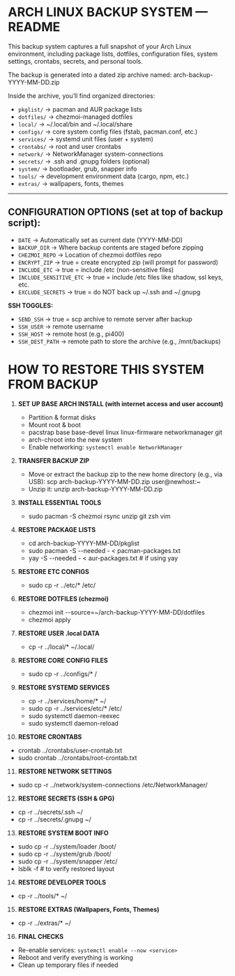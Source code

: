  ARCH LINUX BACKUP SYSTEM — README
===============================================================================

This backup system captures a full snapshot of your Arch Linux environment,
including package lists, dotfiles, configuration files, system settings,
crontabs, secrets, and personal tools.

The backup is generated into a dated zip archive named:  arch-backup-YYYY-MM-DD.zip

Inside the archive, you’ll find organized directories:
  - `pkglist/`       → pacman and AUR package lists
  - `dotfiles/`      → chezmoi-managed dotfiles
  - `local/`         → ~/.local/bin and ~/.local/share
  - `configs/`       → core system config files (fstab, pacman.conf, etc.)
  - `services/`      → systemd unit files (user + system)
  - `crontabs/`      → root and user crontabs
  - `network/`       → NetworkManager system-connections
  - `secrets/`       → .ssh and .gnupg folders (optional)
  - `system/`        → bootloader, grub, snapper info
  - `tools/`         → development environment data (cargo, npm, etc.)
  - `extras/`        → wallpapers, fonts, themes

-------------------------------------------------------------------------------
CONFIGURATION OPTIONS (set at top of backup script):
-------------------------------------------------------------------------------
  - `DATE`                  → Automatically set as current date (YYYY-MM-DD)
  - `BACKUP_DIR`            → Where backup contents are staged before zipping
  - `CHEZMOI_REPO`          → Location of chezmoi dotfiles repo
  - `ENCRYPT_ZIP`           → true = create encrypted zip (will prompt for password)
  - `INCLUDE_ETC`           → true = include /etc (non-sensitive files)
  - `INCLUDE_SENSITIVE_ETC` → true = include /etc files like shadow, ssl keys, etc.
  - `EXCLUDE_SECRETS`       → true = do NOT back up ~/.ssh and ~/.gnupg

  **SSH TOGGLES:**
  - `SEND_SSH`              → true = scp archive to remote server after backup
  - `SSH_USER`              → remote username
  - `SSH_HOST`              → remote host (e.g., pi400)
  - `SSH_DEST_PATH`         → remote path to store the archive (e.g., /mnt/backups)


  HOW TO RESTORE THIS SYSTEM FROM BACKUP
===============================================================================

1. **SET UP BASE ARCH INSTALL (with internet access and user account)**
   - Partition & format disks
   - Mount root & boot
   - pacstrap base base-devel linux linux-firmware networkmanager git
   - arch-chroot into the new system
   - Enable networking: `systemctl enable NetworkManager`

2. **TRANSFER BACKUP ZIP**
   - Move or extract the backup zip to the new home directory (e.g., via USB):
       scp arch-backup-YYYY-MM-DD.zip user@newhost:~
   - Unzip it:
       unzip arch-backup-YYYY-MM-DD.zip

3. **INSTALL ESSENTIAL TOOLS**
   - sudo pacman -S chezmoi rsync unzip git zsh vim

4. **RESTORE PACKAGE LISTS**
   - cd arch-backup-YYYY-MM-DD/pkglist
   - sudo pacman -S --needed - < pacman-packages.txt
   - yay -S --needed - < aur-packages.txt   # if using yay

5. **RESTORE ETC CONFIGS**
   - sudo cp -r ../etc/* /etc/

6. **RESTORE DOTFILES (chezmoi)**
   - chezmoi init --source=~/arch-backup-YYYY-MM-DD/dotfiles
   - chezmoi apply

7. **RESTORE USER .local DATA**
   - cp -r ../local/* ~/.local/

8. **RESTORE CORE CONFIG FILES**
   - sudo cp -r ../configs/* /

9. **RESTORE SYSTEMD SERVICES**
   - cp -r ../services/home/* ~/
   - sudo cp -r ../services/etc/* /etc/
   - sudo systemctl daemon-reexec
   - sudo systemctl daemon-reload

10. **RESTORE CRONTABS**
   - crontab ../crontabs/user-crontab.txt
   - sudo crontab ../crontabs/root-crontab.txt

11. **RESTORE NETWORK SETTINGS**
   - sudo cp -r ../network/system-connections /etc/NetworkManager/

12. **RESTORE SECRETS (SSH & GPG)**
   - cp -r ../secrets/.ssh ~/
   - cp -r ../secrets/.gnupg ~/

13. **RESTORE SYSTEM BOOT INFO**
   - sudo cp -r ../system/loader /boot/
   - sudo cp -r ../system/grub /boot/
   - sudo cp -r ../system/snapper /etc/
   - lsblk -f     # to verify restored layout

14. **RESTORE DEVELOPER TOOLS**
   - cp -r ../tools/* ~/

15. **RESTORE EXTRAS (Wallpapers, Fonts, Themes)**
   - cp -r ../extras/* ~/

16. **FINAL CHECKS**
   - Re-enable services: `systemctl enable --now <service>`
   - Reboot and verify everything is working
   - Clean up temporary files if needed
